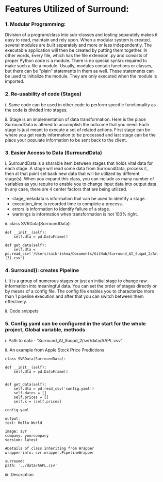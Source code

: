 # Features Utilized of Surround:

### 1.	Modular Programming:

Division of a program/class into sub-classes and testing separately makes it easy to read, maintain and rely upon. When a modular system is created, several modules are built separately and more or less independently. The executable application will then be created by putting them together. In other words, Every file, which has the file extension .py and consists of proper Python code is a module. There is no special syntax required to make such a file a module. Usually, modules contain functions or classes, but there can be "plain" statements in them as well. These statements can be used to initialize the module. They are only executed when the module is imported. 


### 2.	Re-usability of code (Stages)

i. Same code can be used in other code to perform specific functionality as the code is divided into stages.

ii. Stage is an implementation of data transformation. Here is the place SurroundData is altered to accomplish the outcome that you need. Each stage is just meant to execute a set of related actions. First stage can be where you get ready information to be processed and last stage can be the place your populate information to be sent back to the client.


### 3.	Easier Access to Data (SurroundData)

i.	SurroundData is a sharable item between stages that holds vital data for each stage. A stage will read some data from SurroundData, process it, then at that point set back new data that will be utilized by different stage(s). When you expand this class, you can include as many number of variables as you require to enable you to change input data into output data. In any case, there are 4 center factors that are being utilized.
- stage_metadata is information that can be used to identify a stage.
- execution_time is recorded time to complete a process.
- errors is information to identify failure of a stage.
- warnings is information when transformation is not 100% right.

ii.	class SVRData(SurroundData):
    
    def __init__(self):
        self.dta = pd.DataFrame()

    def get_data(self):
        self.dta = pd.read_csv('/Users/saikrishna/Documents/GitHub/Surround_AI_Suqad_2/Arima/arima/data/AAPL (3).csv')


### 4.	Surround(): creates Pipeline

i.	It is a group of numerous stages or just an initial stage to change raw information into meaningful data. You can set the order of stages directly or by means of a config file. The config file enables you to characterize more than 1 pipeline execution and after that you can switch between them effectively.

ii.	Code snippets


### 5.	Config.yaml can be configured in the start for the whole project, Global variable, methods

i.	Path to data - 'Surround_AI_Suqad_2/svr/data/AAPL.csv'

ii.	An example from Apple Stock Price Predictions

    class SVRData(SurroundData):

    def __init__(self):
        self.dta = pd.DataFrame()


    def get_data(self):
        self.dta = pd.read_csv('config.yaml')
        self.dates = []
        self.prices = []
        self.x = [self.prices]


`config.yaml`

    output:
    text: Hello World

    image: svr
    company: yourcompany
    version: latest

    #Details of class inheriting from Wrapper
    wrapper-info: svr.wrapper.PipelineWrapper

    surround:
    path: '../data/AAPL.csv'

iii. Description

